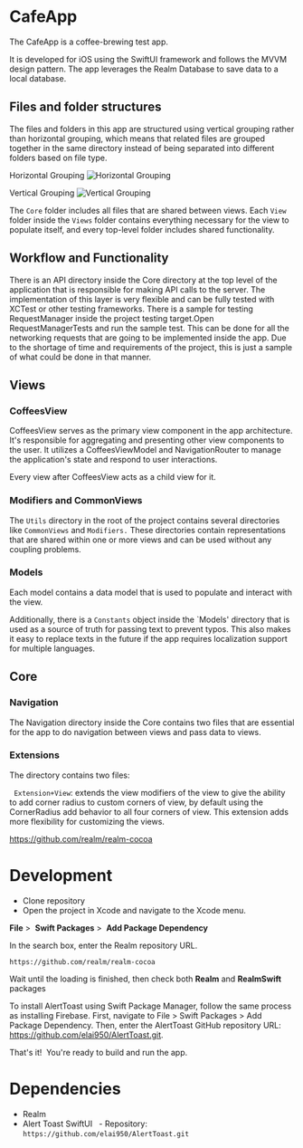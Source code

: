 
# CafeApp

The CafeApp is a coffee-brewing test app.

It is developed for iOS using the SwiftUI framework and follows the MVVM design pattern. The app leverages the Realm Database to save data to a local database.
 

## Files and folder structures

The files and folders in this app are structured using vertical grouping rather than horizontal grouping, which means that related files are grouped together in the same directory instead of being separated into different folders based on file type.

Horizontal Grouping
![Horizontal Grouping](https://i.imgur.com/zwYdy7o.png)

Vertical Grouping
![Vertical Grouping](https://i.imgur.com/2yKU9NE.png)


The `Core` folder includes all files that are shared between views. Each `View` folder inside the `Views` folder contains everything necessary for the view to populate itself, and every top-level folder includes shared functionality.

## Workflow and Functionality

There is an API directory inside the Core directory at the top level of the application that is responsible for making API calls to the server.
The implementation of this layer is very flexible and can be fully tested with XCTest or other testing frameworks.
There is a sample for testing RequestManager inside the project testing target.Open RequestManagerTests and run the sample test. This can be done for all the networking requests that are going to be implemented inside the app. Due to the shortage of time and requirements of the project, this is just a sample of what could be done in that manner.

## Views

### CoffeesView

CoffeesView serves as the primary view component in the app architecture. It's responsible for aggregating and presenting other view components to the user. It utilizes a CoffeesViewModel and NavigationRouter to manage the application's state and respond to user interactions.

Every view after CoffeesView acts as a child view for it.

### Modifiers and CommonViews

The `Utils` directory in the root of the project contains several directories like `CommonViews` and `Modifiers.` These directories contain representations that are shared within one or more views and can be used without any coupling problems.


### Models 

Each model contains a data model that is used to populate and interact with the view.

Additionally, there is a `Constants` object inside the `Models' directory that is used as a source of truth for passing text to prevent typos. This also makes it easy to replace texts in the future if the app requires localization support for multiple languages.


## Core

### Navigation

The Navigation directory inside the Core contains two files that are essential for the app to do navigation between views and pass data to views.


### Extensions

The directory contains two files:

  `Extension+View`: extends the view modifiers of the view to give the ability to add corner radius to custom corners of view, by default using the CornerRadius add behavior to all four corners of view. This extension adds more flexibility for customizing the views.

https://github.com/realm/realm-cocoa

# Development

- Clone repository
- Open the project in Xcode and navigate to the Xcode menu.

**File** >  **Swift Packages** >  **Add Package Dependency**

In the search box, enter the Realm repository URL.
```
https://github.com/realm/realm-cocoa
```
Wait until the loading is finished, then check both
**Realm** and **RealmSwift** packages

To install AlertToast using Swift Package Manager, follow the same process as installing Firebase. First, navigate to File > Swift Packages > Add Package Dependency. Then, enter the AlertToast GitHub repository URL: https://github.com/elai950/AlertToast.git.

That's it!  You're ready to build and run the app.


# Dependencies

- Realm
- Alert Toast SwiftUI
  - Repository: `https://github.com/elai950/AlertToast.git`
